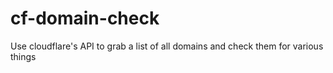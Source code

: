 # cf-domain-check
Use cloudflare's API to grab a list of all domains and check them for various things
